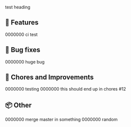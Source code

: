 test heading

## :rocket: Features

0000000 ci test

## :bug: Bug fixes

0000000 huge bug

## :wrench: Chores and Improvements

0000000 testing
0000000 this should end up in chores #12

## :package: Other

0000000 merge master in something
0000000 random
